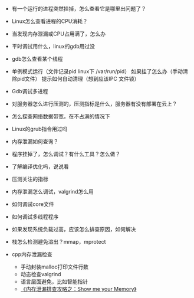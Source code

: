 - 有一个运行的进程突然挂掉，怎么查看它是哪里出问题了？

- Linux怎么查看进程的CPU消耗？

- 当发现内存泄漏或CPU占用满了，怎么办

- 平时调试用什么，linux的gdb用过没

- gdb怎么查看某个线程

- 单例模式运行（文件记录pid linux下 /var/run/pid） 如果挂了怎么办（手动清除pid文件） 提示如何自动清理（想到应该IPC 文件锁）

- Gdb调试多进程

- 对服务器怎么进行压测的，压测指标是什么，服务器有没有部署在云上？

- 怎么探查网络数据带宽，在不占满的情况下

- Linux的grub指令用过吗

- 内存泄漏如何查询？

- 程序挂掉了，怎么调试？有什么工具？怎么做？

- 了解编译优化吗，说说看

- 压测关注的指标

- 内存泄漏怎么调试，valgrind怎么用

- 如何调试core文件
- 如何调试多线程程序

- 如果发现系统负载过高，应该怎么排查原因，如何解决

- 栈怎么检测避免溢出？mmap，mprotect

- cpp内存泄漏检查
    - 手动封装malloc打印文件行数
    - 动态检查valgrind
    - 语言层面避免，比如智能指针
    - [《内存泄漏排查攻略之：Show me your Memory》](https://www.cnblogs.com/yougewe/p/11334342.html)